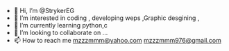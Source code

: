 - 👋 Hi, I’m @StrykerEG
- 👀 I’m interested in coding , developing weps ,Graphic desgining ,
- 🌱 I’m currently learning python,c
- 💞️ I’m looking to collaborate on ...
- 📫 How to reach me mzzzmmm@yahoo.com
mzzzmmm976@gmail.com


<!---
StrykerEG/StrykerEG is a ✨ special ✨ repository because its `README.md` (this file) appears on your GitHub profile.
You can click the Preview link to take a look at your changes.
--->
